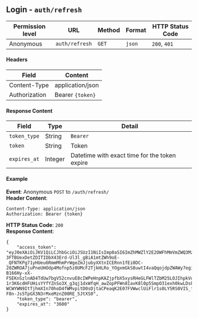 ## Login - `auth/refresh`

| Permission level  |   URL| Method  | Format   |  HTTP Status Code |
|---|---|---|---|---|
|  Anonymous |  `auth/refresh`|   `GET`|  `json` |  `200`, `401` |

#### Headers
|  Field | Content  |
|---|---|
|  Content-Type | application/json  |
|  Authorization | Bearer `{token}` |


#### Response Content
|  Field | Type  |Detail   |
|---|---|---|
|  `token_type` | String  |  `Bearer` |
|  `token`|  String | Token |
|  `expires_at`|  Integer | Datetime with exact time for the token expire |

#### Example

**Event**: Anonymous `POST` to `/auth/refresh/`  
**Header Content**:
```
Content-Type: application/json
Authorization: Bearer {token}
```

**HTTP Status Code**: `200`  
**Response Content**:
```
{
	"access_token": "eyJ0eXAiOiJKV1QiLCJhbGciOiJSUzI1NiIsImp0aSI6ImZhMWZlY2E2OWFhMmVmZWQ3MzA4MmViNDk0NDMyOGEzNDEwMDEyYmIxOTQ1MDRlMTc2MDc5MWNjYjJkNWY3ZmFlNjllOGU5MzFhMjMzYmVjIn0.eyJhdWQiOiIxIiwianRpIjoiZmExZmVjYTY5YWEyZWZlZDczMDgyZWI0OTQ0MzI4YTM0MTAwMTJiYjE5NDUwNGUxNzYwNzkxY2NiMmQ1ZjdmYWU2OWU4ZTkzMWEyMzNiZWMiLCJpYXQiOjE1NTIyMjY0MjcsIm5iZiI6MTU1MjIyNjQyNywiZXhwIjoxNTgzODQ4ODI3LCJzdWIiOiIxIiwic2NvcGVzIjpbXX0.kRm4vXYuRHTmuGkMSCa1pqgnN1smKPKA6JR5PGwJxtZ7PCMQCLgf-3FTBUexDetZDITIDbX43Erd-Ul3l_gBiA1mtZWh9oE-_QFNTKPg71yHUeu6RmmMhmPrWgeZmJjubyXXtnICERnn1fEi0DC-20ZWROA7juPneUHOdp4Mofnp5z8UMcF2TjkHLRo_YOgxmGkS8uwtI4vaQqojdpZWAWy7egip5mgDglbxqmKjjuhn1GgkZsks-B166Hy-xX-F5EKnSzlnAD4TdUw7bgV52cnvuE8cIWPeHnpKAZjpfbX5xysRHeGLFWlTZbM25LOJIhpkVqFPYXy3R8S101MF-1r3K6cdHFUHisYYfYZnSo3X_g3qj1dxWfqH_awZopPFWn8IavK8l0p5SmpO31exh0kwLDsk-WCWYWN9ItTjhmXIn70hoD4fWMvpitD0sDjtaCPeaqK2E07FVWwclUiFlr1s0LY5RS0VIS_fCjaJysed9tgpOmjte5yhtKTD5xUAhwMghgVXfLqbYMX3hUfggW3ZtinUT_IKNKq8CkobW2GI5elRNtpOn0EMPLw5U63SxlBwXRn_WkyL4ihChEtu97V24p7LQOLMBpLkHDC1kIhnRDHPKDVajB11pk6MYlOGbHQeH0syg-F8n-Js5TpGX3N3rMxeMznZ00RE_5JtXS0",
    "token_type": "bearer",
    "expires_at": "3600"
}
```